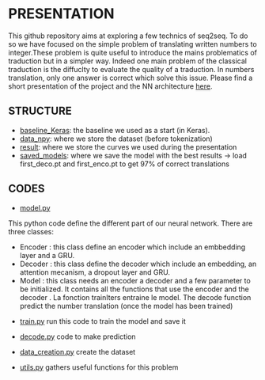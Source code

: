 # PRESENTATION

This github repository aims at exploring a few technics of seq2seq. To do so we have focused on the simple problem of translating written numbers to integer.These problem is quite useful to introduce the mains problematics of traduction but in a simpler way. Indeed one main problem of the classical traduction is the diffuclty to evaluate the quality of a traduction. In numbers translation, only one answer is correct which solve this issue.
Please find a short presentation of the project and the NN architecture [here](https://docs.google.com/presentation/d/1nRMQdYdciJA7pyb-NW1MKJdEfhI2c8zlL1iNgPIr8X4/edit?usp=sharing_eip&ts=5c8fe66c).

## STRUCTURE

- [baseline_Keras](baseline_Keras): the baseline we used as a start (in Keras).
- [data_npy](data_npy): where we store the dataset (before tokenization)
- [result](result): where we store the curves we used during the presentation
- [saved_models](saved_models): where we save the model with the best results -> load first_deco.pt and first_enco.pt to get 97% of correct translations



## CODES
 
* [model.py](model.py)

This python code define the different part of our neural network. There are three classes:
-  Encoder : this class define an encoder which include an embbedding layer and a GRU.
-  Decoder : this class define the decoder which include an embedding, an attention mecanism, a dropout layer and GRU.
-  Model : this class needs an encoder a decoder and a few parameter to be initialized. It contains all the functions that use the encoder and the decoder . La fonction trainIters entraine le model. The decode function predict the number translation (once the model has been trained)

* [train.py](train.py)
run this code to train the model and save it

* [decode.py](decode.py)
code to make prediction

* [data_creation.py](data_creation.py)
create the dataset

* [utils.py](utils.py)
gathers useful functions for this problem



